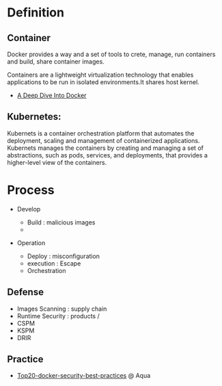 # Definition
## Container
 Docker provides a way and a set of tools to crete, manage, run containers and build, share container images.
 
 Containers are a lightweight virtualization technology that enables applications to be run in isolated environments.It shares host kernel.
- [A Deep Dive Into Docker](http://docker-saigon.github.io/post/Docker-Internals/#overview-of-linux-containers:cb6baf67dddd3a71c07abfd705dc7d4b) 


## Kubernetes:
 Kubernets is a container orchestration platform that automates the deployment, scaling and management of containerized applications. Kubernets manages the containers by creating and managing a set of abstractions, such as pods, services, and deployments, that provides a higher-level view of the containers.


# Process
- Develop  
  - Build : malicious images
  - 


- Operation
  - Deploy : misconfiguration
  - execution : Escape
  - Orchestration


## Defense
- Images Scanning : supply chain
- Runtime Security : products / 
- CSPM
- KSPM
- DRIR


## Practice
 - [Top20-docker-security-best-practices](https://blog.aquasec.com/docker-security-best-practices) @ Aqua

